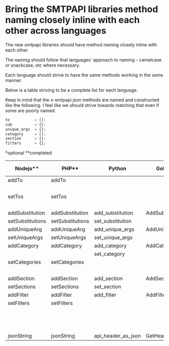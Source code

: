 # Bring the SMTPAPI libraries method naming closely inline with each other across languages

The new smtpapi libraries should have method naming closely inline with each other.

The naming should follow that languages' approach to naming - camelcase or snackcase, etc where necessary.

Each language should strive to have the same methods working in the same manner.

Below is a table striving to be a complete list for each language.

Keep in mind that the x-smtpapi json methods are named and constructed like the following. I feel like we should strive towards matching that even if some are poorly named.

```javascript
to           = [];
sub          = {};
unique_args  = {}; 
category     = [];
section      = {};
filters      = {};
```

*optional
**completed

| Nodejs**            | PHP**               | Python             | Golang             | Proposed camel or snake |
| --------------------| ------------------- | ------------------ | ------------------ | ----------------------- |
| addTo               | addTo               |                    |                    | addTo                   |
|                     |                     |                    |                    | REMOVE                  |
| setTos              | setTos              |                    |                    | setTos                  |
|                     |                     |                    |                    | REMOVE                  |
| addSubstitution     | addSubstitution     | add_substitution   | AddSubstitution    | addSubstitution         |
| setSubstitutions    | setSubstitutions    | set_substitution   |                    | setSubstitutions        |
| addUniqueArg        | addUniqueArg        | add_unique_args    | AddUniqueArg       | addUniqueArg            |
| setUniqueArgs       | setUniqueArgs       | set_unique_args    |                    | setUniqueArgs           |
| addCategory         | addCategory         | add_category       | AddCategory        | addCategory             |
|                     |                     | set_category       |                    | REMOVE                  |
| setCategories       | setCategories       |                    |                    | setCategories           |
|                     |                     |                    |                    | REMOVE                  |
| addSection          | addSection          | add_section        | AddSection         | addSection              |
| setSections         | setSections         | set_section        |                    | setSections             |
| addFilter           | addFilter           | add_filter         | AddFilter          | addFilter               |
| setFilters          | setFilters          |                    |                    | setFilters*             |
|                     |                     |                    |                    | REMOVE                  |
|                     |                     |                    |                    | REMOVE                  |
|                     |                     |                    |                    | REMOVE                  |
| jsonString          | jsonString          | api_header_as_json | GetHeaders         | jsonString              |





